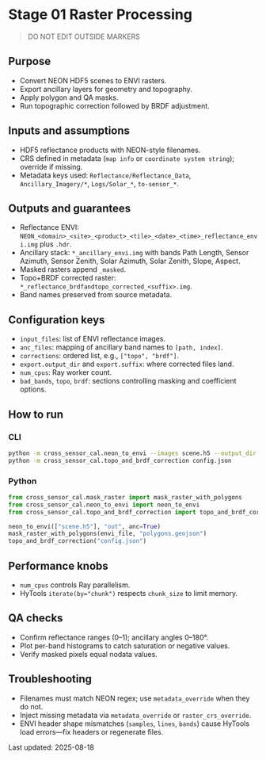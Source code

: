 # Stage 01 Raster Processing

> DO NOT EDIT OUTSIDE MARKERS
<!-- FILLME:START -->
## Purpose
- Convert NEON HDF5 scenes to ENVI rasters.
- Export ancillary layers for geometry and topography.
- Apply polygon and QA masks.
- Run topographic correction followed by BRDF adjustment.

## Inputs and assumptions
- HDF5 reflectance products with NEON-style filenames.
- CRS defined in metadata (`map info` or `coordinate system string`); override if missing.
- Metadata keys used: `Reflectance/Reflectance_Data`, `Ancillary_Imagery/*`, `Logs/Solar_*`,
  `to-sensor_*`.

## Outputs and guarantees
- Reflectance ENVI: `NEON_<domain>_<site>_<product>_<tile>_<date>_<time>_reflectance_envi.img`
  plus `.hdr`.
- Ancillary stack: `*_ancillary_envi.img` with bands Path Length, Sensor Azimuth, Sensor
  Zenith, Solar Azimuth, Solar Zenith, Slope, Aspect.
- Masked rasters append `_masked`.
- Topo+BRDF corrected raster: `*_reflectance_brdfandtopo_corrected_<suffix>.img`.
- Band names preserved from source metadata.

## Configuration keys
- `input_files`: list of ENVI reflectance images.
- `anc_files`: mapping of ancillary band names to `[path, index]`.
- `corrections`: ordered list, e.g., `["topo", "brdf"]`.
- `export.output_dir` and `export.suffix`: where corrected files land.
- `num_cpus`: Ray worker count.
- `bad_bands`, `topo`, `brdf`: sections controlling masking and coefficient options.

## How to run
### CLI
```bash
python -m cross_sensor_cal.neon_to_envi --images scene.h5 --output_dir out -anc
python -m cross_sensor_cal.topo_and_brdf_correction config.json
```

### Python
```python
from cross_sensor_cal.mask_raster import mask_raster_with_polygons
from cross_sensor_cal.neon_to_envi import neon_to_envi
from cross_sensor_cal.topo_and_brdf_correction import topo_and_brdf_correction

neon_to_envi(["scene.h5"], "out", anc=True)
mask_raster_with_polygons(envi_file, "polygons.geojson")
topo_and_brdf_correction("config.json")
```

## Performance knobs
- `num_cpus` controls Ray parallelism.
- HyTools `iterate(by="chunk")` respects `chunk_size` to limit memory.

## QA checks
- Confirm reflectance ranges (0–1); ancillary angles 0–180°.
- Plot per-band histograms to catch saturation or negative values.
- Verify masked pixels equal nodata values.

## Troubleshooting
- Filenames must match NEON regex; use `metadata_override` when they do not.
- Inject missing metadata via `metadata_override` or `raster_crs_override`.
- ENVI header shape mismatches (`samples`, `lines`, `bands`) cause HyTools load errors—fix
  headers or regenerate files.

Last updated: 2025-08-18
<!-- FILLME:END -->
